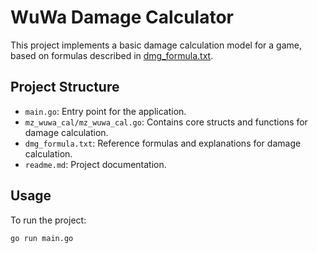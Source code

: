 # WuWa Damage Calculator

This project implements a basic damage calculation model for a game, based on formulas described in [dmg_formula.txt](dmg_formula.txt).

## Project Structure

- `main.go`: Entry point for the application.
- `mz_wuwa_cal/mz_wuwa_cal.go`: Contains core structs and functions for damage calculation.
- `dmg_formula.txt`: Reference formulas and explanations for damage calculation.
- `readme.md`: Project documentation.

## Usage

To run the project:

```sh
go run main.go